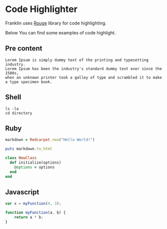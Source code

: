 # Code Highlighter

Franklin uses [Rouge](http://rouge.jneen.net/) library for code highlighting.

Below You can find some examples of code highlight.

## Pre content

    Lorem Ipsum is simply dummy text of the printing and typesetting industry.
    Lorem Ipsum has been the industry's standard dummy text ever since the 1500s,
    when an unknown printer took a galley of type and scrambled it to make a type specimen book.

## Shell

~~~ shell
ls -la
cd directory
~~~

## Ruby

~~~ ruby
markdown = Redcarpet.new("Hello World!")

puts markdown.to_html

class NewClass
  def initialize(options)
    @options = options
  end
end
~~~

## Javascript

~~~ javascript
var x = myFunction(4, 3);

function myFunction(a, b) {
    return a * b;
}
~~~
